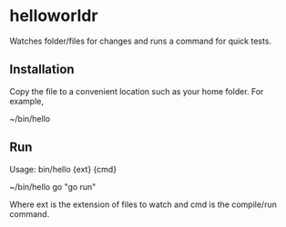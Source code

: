 helloworldr
===========

Watches folder/files for changes and runs a command for quick tests.


Installation
------------

Copy the file to a convenient location such as your home folder.  For example,

  ~/bin/hello


Run
---

Usage: bin/hello {ext} {cmd}

  ~/bin/hello go "go run"
  
Where ext is the extension of files to watch and cmd is the compile/run command.  